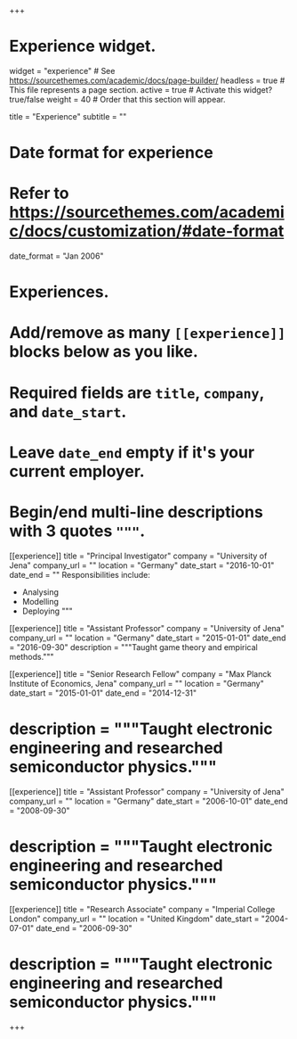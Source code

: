 +++
# Experience widget.
widget = "experience"  # See https://sourcethemes.com/academic/docs/page-builder/
headless = true  # This file represents a page section.
active = true  # Activate this widget? true/false
weight = 40  # Order that this section will appear.

title = "Experience"
subtitle = ""

# Date format for experience
#   Refer to https://sourcethemes.com/academic/docs/customization/#date-format
date_format = "Jan 2006"

# Experiences.
#   Add/remove as many `[[experience]]` blocks below as you like.
#   Required fields are `title`, `company`, and `date_start`.
#   Leave `date_end` empty if it's your current employer.
#   Begin/end multi-line descriptions with 3 quotes `"""`.
[[experience]]
  title = "Principal Investigator"
  company = "University of Jena"
  company_url = ""
  location = "Germany"
  date_start = "2016-10-01"
  date_end = ""
  Responsibilities include:
  
  * Analysing
  * Modelling
  * Deploying
  """

[[experience]]
  title = "Assistant Professor"
  company = "University of Jena"
  company_url = ""
  location = "Germany"
  date_start = "2015-01-01"
  date_end = "2016-09-30"
  description = """Taught game theory and empirical methods."""


[[experience]]
  title = "Senior Research Fellow"
  company = "Max Planck Institute of Economics, Jena"
  company_url = ""
  location = "Germany"
  date_start = "2015-01-01"
  date_end = "2014-12-31"
#  description = """Taught electronic engineering and researched semiconductor physics."""


[[experience]]
  title = "Assistant Professor"
  company = "University of Jena"
  company_url = ""
  location = "Germany"
  date_start = "2006-10-01"
  date_end = "2008-09-30"
#  description = """Taught electronic engineering and researched semiconductor physics."""


[[experience]]
  title = "Research Associate"
  company = "Imperial College London"
  company_url = ""
  location = "United Kingdom"
  date_start = "2004-07-01"
  date_end = "2006-09-30"
#  description = """Taught electronic engineering and researched semiconductor physics."""

+++
